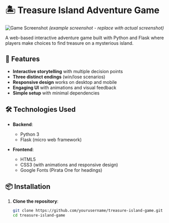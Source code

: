 # 🏝️ Treasure Island Adventure Game

![Game Screenshot](https://i.imgur.com/JKQmZ7D.png) *(example screenshot - replace with actual screenshot)*

A web-based interactive adventure game built with Python and Flask where players make choices to find treasure on a mysterious island.

## 🚀 Features

- **Interactive storytelling** with multiple decision points
- **Three distinct endings** (win/lose scenarios)
- **Responsive design** works on desktop and mobile
- **Engaging UI** with animations and visual feedback
- **Simple setup** with minimal dependencies

## 🛠️ Technologies Used

- **Backend**:
  - Python 3
  - Flask (micro web framework)
  
- **Frontend**:
  - HTML5
  - CSS3 (with animations and responsive design)
  - Google Fonts (Pirata One for headings)

## 📦 Installation

1. **Clone the repository**:
   ```bash
   git clone https://github.com/yourusername/treasure-island-game.git
   cd treasure-island-game
